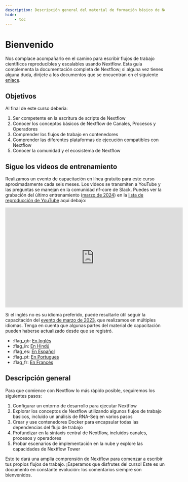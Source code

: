 ```yaml
---
description: Descripción general del material de formación básico de Nextflow
hide:
    - toc
---
```


# Bienvenido

Nos complace acompañarlo en el camino para escribir flujos de trabajo científicos reproducibles y escalables usando Nextflow. Esta guía complementa la documentación completa de Nextflow; si alguna vez tienes alguna duda, diríjete a los documentos que se encuentran en el siguiente [enlace](https://www.nextflow.io/docs/latest).

## Objetivos

Al final de este curso debería:

1. Ser competente en la escritura de scripts de Nextflow
2. Conocer los conceptos básicos de Nextflow de Canales, Procesos y Operadores
3. Comprender los flujos de trabajo en contenedores
4. Comprender las diferentes plataformas de ejecución compatibles con Nextflow
5. Conocer la comunidad y el ecosistema de Nextflow

## Sigue los videos de entrenamiento

Realizamos un evento de capacitación en línea gratuito para este curso aproximadamente cada seis meses. Los videos se transmiten a YouTube y las preguntas se manejan en la comunidad nf-core de Slack. Puedes ver la grabación del último entrenamiento ([marzo de 2024](https://nf-co.re/events/2024/training-foundational-march)) en la [lista de reproducción de YouTube](https://youtu.be/dbOKB3VRpuE?si=MYBy4-gjRfEYkVRM) aquí debajo:

<div style="text-align: center;">
    <iframe width="560" height="315" src="https://www.youtube.com/embed/watch?v=dbOKB3VRpuE&list=PL3xpfTVZLcNgLBGLAiY6Rl9fizsz-DTCT" title="YouTube video player" frameborder="0" allow="accelerometer; autoplay; clipboard-write; encrypted-media; gyroscope; picture-in-picture; web-share" allowfullscreen="" data-ruffle-polyfilled=""></iframe>
</div>

Si el inglés no es su idioma preferido, puede resultarle útil seguir la capacitación del [evento de marzo de 2023](https://nf-co.re/events/2023/training-march-2023), que realizamos en múltiples idiomas.
Tenga en cuenta que algunas partes del material de capacitación pueden haberse actualizado desde que se registró.

-   :flag_gb: [En Inglés](https://youtube.com/playlist?list=PL3xpfTVZLcNhoWxHR0CS-7xzu5eRT8uHo)
-   :flag_in: [En Hindú](https://youtube.com/playlist?list=PL3xpfTVZLcNikun1FrSvtXW8ic32TciTJ)
-   :flag_es: [En Español](https://youtube.com/playlist?list=PL3xpfTVZLcNhSlCWVoa3GURacuLWeFc8O)
-   :flag_pt: [En Portugues](https://youtube.com/playlist?list=PL3xpfTVZLcNhi41yDYhyHitUhIcUHIbJg)
-   :flag_fr: [En Francés](https://youtube.com/playlist?list=PL3xpfTVZLcNhiv9SjhoA1EDOXj9nzIqdS)

## Descripción general

Para que comience con Nextflow lo más rápido posible, seguiremos los siguientes pasos:

1. Configurar un entorno de desarrollo para ejecutar Nextflow
2. Explorar los conceptos de Nextflow utilizando algunos flujos de trabajo básicos, incluido un análisis de RNA-Seq en varios pasos
3. Crear y use contenedores Docker para encapsular todas las dependencias del flujo de trabajo
4. Profundizar en la sintaxis central de Nextflow, incluidos canales, procesos y operadores
5. Probar escenarios de implementación en la nube y explore las capacidades de Nextflow Tower

Esto te dará una amplia comprensión de Nextflow para comenzar a escribir tus propios flujos de trabajo. ¡Esperamos que disfrutes del curso! Este es un documento en constante evolución: los comentarios siempre son bienvenidos.
